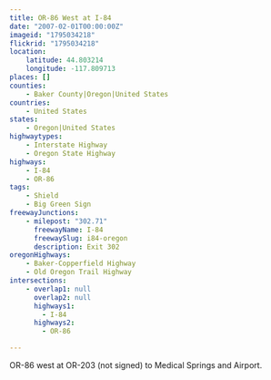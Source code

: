 ```yaml
---
title: OR-86 West at I-84
date: "2007-02-01T00:00:00Z"
imageid: "1795034218"
flickrid: "1795034218"
location:
    latitude: 44.803214
    longitude: -117.809713
places: []
counties:
    - Baker County|Oregon|United States
countries:
    - United States
states:
    - Oregon|United States
highwaytypes:
    - Interstate Highway
    - Oregon State Highway
highways:
    - I-84
    - OR-86
tags:
    - Shield
    - Big Green Sign
freewayJunctions:
    - milepost: "302.71"
      freewayName: I-84
      freewaySlug: i84-oregon
      description: Exit 302
oregonHighways:
    - Baker-Copperfield Highway
    - Old Oregon Trail Highway
intersections:
    - overlap1: null
      overlap2: null
      highways1:
        - I-84
      highways2:
        - OR-86

---
```

OR-86 west at OR-203 (not signed) to Medical Springs and Airport.